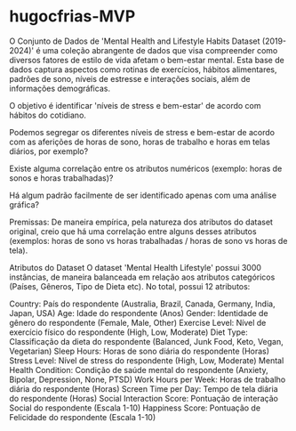 # hugocfrias-MVP

O Conjunto de Dados de 'Mental Health and Lifestyle Habits Dataset (2019-2024)' é uma coleção abrangente de dados que visa compreender como diversos fatores de estilo de vida afetam o bem-estar mental. Esta base de dados captura aspectos como rotinas de exercícios, hábitos alimentares, padrões de sono, níveis de estresse e interações sociais, além de informações demográficas.

O objetivo é identificar 'níveis de stress e bem-estar' de acordo com hábitos do cotidiano.

Podemos segregar os diferentes níveis de stress e bem-estar de acordo com as aferições de horas de sono, horas de trabalho e horas em telas diários, por exemplo?

Existe alguma correlação entre os atributos numéricos (exemplo: horas de sonos e horas trabalhadas)?

Há algum padrão facilmente de ser identificado apenas com uma análise gráfica?

Premissas: De maneira empírica, pela natureza dos atributos do dataset original, creio que há uma correlação entre alguns desses atributos (exemplos: horas de sono vs horas trabalhadas / horas de sono vs horas de tela).

Atributos do Dataset
O dataset 'Mental Health Lifestyle' possui 3000 instâncias, de maneira balanceada em relação aos atributos categóricos (Países, Gêneros, Tipo de Dieta etc). No total, possui 12 atributos:

Country: País do respondente (Australia, Brazil, Canada, Germany, India, Japan, USA)
Age: Idade do respondente (Anos)
Gender: Identidade de gênero do respondente (Female, Male, Other)
Exercise Level: Nível de exercício físico do respondente (High, Low, Moderate)
Diet Type: Classificação da dieta do respondente (Balanced, Junk Food, Keto, Vegan, Vegetarian)
Sleep Hours: Horas de sono diária do respondente (Horas)
Stress Level: Nível de stress do respondente (High, Low, Moderate)
Mental Health Condition: Condição de saúde mental do respondente (Anxiety, Bipolar, Depression, None, PTSD)
Work Hours per Week: Horas de trabalho diária do respondente (Horas)
Screen Time per Day: Tempo de tela diária do respondente (Horas)
Social Interaction Score: Pontuação de interação Social do respondente (Escala 1-10)
Happiness Score: Pontuação de Felicidade do respondente (Escala 1-10)
